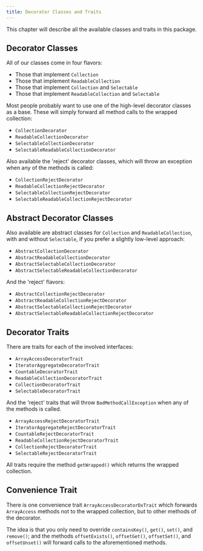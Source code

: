 ```yaml
---
title: Decorator Classes and Traits
---
```


This chapter will describe all the available classes and traits in this package.

## Decorator Classes

All of our classes come in four flavors:

* Those that implement `Collection`
* Those that implement `ReadableCollection`
* Those that implement `Collection` and `Selectable`
* Those that implement `ReadableCollection` and `Selectable`

Most people probably want to use one of the high-level decorator classes as a
base. These will simply forward all method calls to the wrapped collection:

* `CollectionDecorator`
* `ReadableCollectionDecorator`
* `SelectableCollectionDecorator`
* `SelectableReadableCollectionDecorator`

Also available the 'reject' decorator classes, which will throw an exception
when any of the methods is called:

* `CollectionRejectDecorator`
* `ReadableCollectionRejectDecorator`
* `SelectableCollectionRejectDecorator`
* `SelectableReadableCollectionRejectDecorator`

## Abstract Decorator Classes

Also available are abstract classes for `Collection` and `ReadableCollection`,
with and without `Selectable`, if you prefer a slightly low-level approach:

* `AbstractCollectionDecorator`
* `AbstractReadableCollectionDecorator`
* `AbstractSelectableCollectionDecorator`
* `AbstractSelectableReadableCollectionDecorator`

And the 'reject' flavors:

* `AbstractCollectionRejectDecorator`
* `AbstractReadableCollectionRejectDecorator`
* `AbstractSelectableCollectionRejectDecorator`
* `AbstractSelectableReadableCollectionRejectDecorator`

## Decorator Traits

There are traits for each of the involved interfaces:

* `ArrayAccessDecoratorTrait`
* `IteratorAggregateDecoratorTrait`
* `CountableDecoratorTrait`
* `ReadableCollectionDecoratorTrait`
* `CollectionDecoratorTrait` 
* `SelectableDecoratorTrait`

And the 'reject' traits that will throw `BadMethodCallException` when any of the
methods is called.

* `ArrayAccessRejectDecoratorTrait`
* `IteratorAggregateRejectDecoratorTrait`
* `CountableRejectDecoratorTrait`
* `ReadableCollectionRejectDecoratorTrait`
* `CollectionRejectDecoratorTrait`
* `SelectableRejectDecoratorTrait`

All traits require the method `getWrapped()` which returns the wrapped
collection.

## Convenience Trait

There is one convenience trait `ArrayAccessDecoratorDxTrait` which forwards
`ArrayAccess` methods not to the wrapped collection, but to other methods of the
decorator.

The idea is that you only need to override `containsKey()`, `get()`, `set()`,
and `remove()`; and the methods `offsetExists()`, `offsetGet()`, `offsetSet()`,
and `offsetUnset()` will forward calls to the aforementioned methods.
